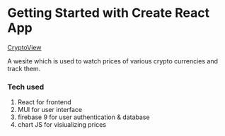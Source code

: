 # Getting Started with Create React App

[CryptoView](https://cryptoviiew.netlify.app/)

A wesite which is used to watch prices of various crypto currencies and track them.

### Tech used
1. React for frontend
2. MUI for user interface
3. firebase 9 for user authentication & database
4. chart JS for visiualizing prices


